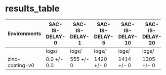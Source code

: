 # results_table
| Environments  |SAC-IS-DELAY-0|SAC-IS-DELAY-1|SAC-IS-DELAY-5|SAC-IS-DELAY-10|SAC-IS-DELAY-20|SAC-IS-DELAY-100|
|---------------|--------------|--------------|--------------|---------------|---------------|----------------|
|               |logs/         |logs/         |logs/         |logs/          |logs/          |logs/           |
|zinc-coating-v0|0.0 +/- 0.0   |555 +/- 0     |1420 +/- 0    |1414 +/- 0     |1305 +/- 0     |609 +/- 0       |
